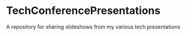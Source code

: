 # TechConferencePresentations
A repository for sharing slideshows from my various tech presentations
